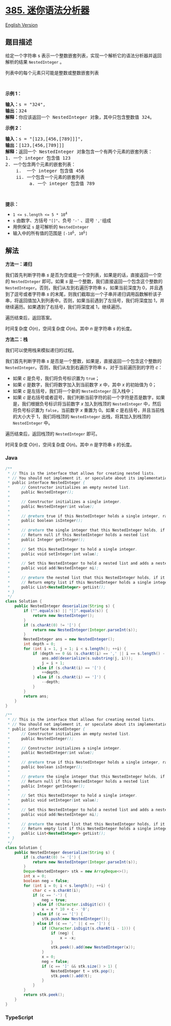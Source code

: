 # [385. 迷你语法分析器](https://leetcode.cn/problems/mini-parser)

[English Version](/solution/0300-0399/0385.Mini%20Parser/README_EN.md)

## 题目描述

<!-- 这里写题目描述 -->

<p>给定一个字符串 s 表示一个整数嵌套列表，实现一个解析它的语法分析器并返回解析的结果&nbsp;<code>NestedInteger</code> 。</p>

<p>列表中的每个元素只可能是整数或整数嵌套列表</p>

<p>&nbsp;</p>

<p><strong>示例 1：</strong></p>

<pre>
<strong>输入：</strong>s = "324",
<strong>输出：</strong>324
<strong>解释：</strong>你应该返回一个 NestedInteger 对象，其中只包含整数值 324。
</pre>

<p><strong>示例 2：</strong></p>

<pre>
<strong>输入：</strong>s = "[123,[456,[789]]]",
<strong>输出：</strong>[123,[456,[789]]]
<strong>解释：</strong>返回一个 NestedInteger 对象包含一个有两个元素的嵌套列表：
1. 一个 integer 包含值 123
2. 一个包含两个元素的嵌套列表：
    i.  一个 integer 包含值 456
    ii. 一个包含一个元素的嵌套列表
         a. 一个 integer 包含值 789
</pre>

<p>&nbsp;</p>

<p><strong>提示：</strong></p>

<ul>
	<li><code>1 &lt;= s.length &lt;= 5 * 10<sup>4</sup></code></li>
	<li><code>s</code> 由数字、方括号&nbsp;<code>"[]"</code>、负号&nbsp;<code>'-'</code>&nbsp;、逗号&nbsp;<code>','</code>组成</li>
	<li>用例保证&nbsp;<code>s</code> 是可解析的&nbsp;<code>NestedInteger</code></li>
	<li>输入中的所有值的范围是&nbsp;<code>[-10<sup>6</sup>, 10<sup>6</sup>]</code></li>
</ul>

## 解法

**方法一：递归**

我们首先判断字符串 $s$ 是否为空或是一个空列表，如果是的话，直接返回一个空的 `NestedInteger` 即可。如果 $s$ 是一个整数，我们直接返回一个包含这个整数的 `NestedInteger`。否则，我们从左到右遍历字符串 $s$，如果当前深度为 $0$，并且遇到了逗号或者字符串 $s$ 的末尾，则我们截取出一个子串并递归调用函数解析该子串，将返回值加入到列表中。否则，如果当前遇到了左括号，我们将深度加 $1$，并继续遍历。如果遇到了右括号，我们将深度减 $1$，继续遍历。

遍历结束后，返回答案。

时间复杂度 $O(n)$，空间复杂度 $O(n)$。其中 $n$ 是字符串 $s$ 的长度。

**方法二：栈**

我们可以使用栈来模拟递归的过程。

我们首先判断字符串 $s$ 是否是一个整数，如果是，直接返回一个包含这个整数的 `NestedInteger`。否则，我们从左到右遍历字符串 $s$，对于当前遍历到的字符 $c$：

-   如果 $c$ 是负号，我们将负号标识置为 `true`；
-   如果 $c$ 是数字，我们将数字加入到当前数字 $x$ 中，其中 $x$ 的初始值为 $0$；
-   如果 $c$ 是左括号，我们将一个新的 `NestedInteger` 压入栈中；
-   如果 $c$ 是右括号或者逗号，我们判断当前字符的前一个字符是否是数字，如果是，我们根据负号标识将当前数字 $x$ 加入到栈顶的 `NestedInteger` 中，然后将负号标识置为 `false`，当前数字 $x$ 重置为 $0$。如果 $c$ 是右括号，并且当前栈的大小大于 $1$，我们将栈顶的 `NestedInteger` 出栈，将其加入到栈顶的 `NestedInteger` 中。

遍历结束后，返回栈顶的 `NestedInteger` 即可。

时间复杂度 $O(n)$，空间复杂度 $O(n)$。其中 $n$ 是字符串 $s$ 的长度。

### **Java**

```java
/**
 * // This is the interface that allows for creating nested lists.
 * // You should not implement it, or speculate about its implementation
 * public interface NestedInteger {
 *     // Constructor initializes an empty nested list.
 *     public NestedInteger();
 *
 *     // Constructor initializes a single integer.
 *     public NestedInteger(int value);
 *
 *     // @return true if this NestedInteger holds a single integer, rather than a nested list.
 *     public boolean isInteger();
 *
 *     // @return the single integer that this NestedInteger holds, if it holds a single integer
 *     // Return null if this NestedInteger holds a nested list
 *     public Integer getInteger();
 *
 *     // Set this NestedInteger to hold a single integer.
 *     public void setInteger(int value);
 *
 *     // Set this NestedInteger to hold a nested list and adds a nested integer to it.
 *     public void add(NestedInteger ni);
 *
 *     // @return the nested list that this NestedInteger holds, if it holds a nested list
 *     // Return empty list if this NestedInteger holds a single integer
 *     public List<NestedInteger> getList();
 * }
 */
class Solution {
    public NestedInteger deserialize(String s) {
        if ("".equals(s) || "[]".equals(s)) {
            return new NestedInteger();
        }
        if (s.charAt(0) != '[') {
            return new NestedInteger(Integer.parseInt(s));
        }
        NestedInteger ans = new NestedInteger();
        int depth = 0;
        for (int i = 1, j = 1; i < s.length(); ++i) {
            if (depth == 0 && (s.charAt(i) == ',' || i == s.length() - 1)) {
                ans.add(deserialize(s.substring(j, i)));
                j = i + 1;
            } else if (s.charAt(i) == '[') {
                ++depth;
            } else if (s.charAt(i) == ']') {
                --depth;
            }
        }
        return ans;
    }
}
```

```java
/**
 * // This is the interface that allows for creating nested lists.
 * // You should not implement it, or speculate about its implementation
 * public interface NestedInteger {
 *     // Constructor initializes an empty nested list.
 *     public NestedInteger();
 *
 *     // Constructor initializes a single integer.
 *     public NestedInteger(int value);
 *
 *     // @return true if this NestedInteger holds a single integer, rather than a nested list.
 *     public boolean isInteger();
 *
 *     // @return the single integer that this NestedInteger holds, if it holds a single integer
 *     // Return null if this NestedInteger holds a nested list
 *     public Integer getInteger();
 *
 *     // Set this NestedInteger to hold a single integer.
 *     public void setInteger(int value);
 *
 *     // Set this NestedInteger to hold a nested list and adds a nested integer to it.
 *     public void add(NestedInteger ni);
 *
 *     // @return the nested list that this NestedInteger holds, if it holds a nested list
 *     // Return empty list if this NestedInteger holds a single integer
 *     public List<NestedInteger> getList();
 * }
 */
class Solution {
    public NestedInteger deserialize(String s) {
        if (s.charAt(0) != '[') {
            return new NestedInteger(Integer.parseInt(s));
        }
        Deque<NestedInteger> stk = new ArrayDeque<>();
        int x = 0;
        boolean neg = false;
        for (int i = 0; i < s.length(); ++i) {
            char c = s.charAt(i);
            if (c == '-') {
                neg = true;
            } else if (Character.isDigit(c)) {
                x = x * 10 + c - '0';
            } else if (c == '[') {
                stk.push(new NestedInteger());
            } else if (c == ',' || c == ']') {
                if (Character.isDigit(s.charAt(i - 1))) {
                    if (neg) {
                        x = -x;
                    }
                    stk.peek().add(new NestedInteger(x));
                }
                x = 0;
                neg = false;
                if (c == ']' && stk.size() > 1) {
                    NestedInteger t = stk.pop();
                    stk.peek().add(t);
                }
            }
        }
        return stk.peek();
    }
}
```

### **TypeScript**
